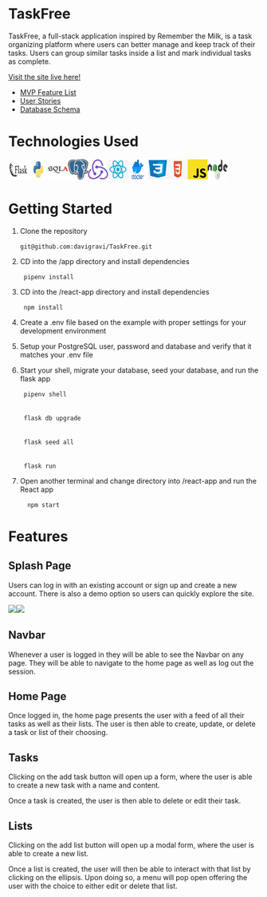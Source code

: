 # TaskFree

TaskFree, a full-stack application inspired by Remember the Milk, is a task organizing platform where users can better manage and keep track of their tasks. Users can group similar tasks inside a list and mark individual tasks as complete. 

[Visit the site live here!](https://task-free.herokuapp.com/)

* [MVP Feature List](https://github.com/davigravi/TaskFree/wiki/MVP-Feature-List)
* [User Stories](https://github.com/davigravi/TaskFree/wiki/User-Stories)
* [Database Schema](https://github.com/davigravi/TaskFree/wiki/Dabase-Schema)
<!-- * [Frontend Routes](https://github.com/jstnswn/Instagram-Clone/wiki/Frontend-Routes)
* [API Documentation](https://github.com/jstnswn/Instagram-Clone/wiki/API-Routes) -->


# Technologies Used

<img src="react-app/public/images/flask.png" width="40" height="40"><img src="react-app/public/images/python.png" width="40" height="40"><img src="react-app/public/images/sqla.png" width="40" height="40"><img src="react-app/public/images/psql.png" width="40" height="40"><img src="react-app/public/images/redux.png" width="40" height="40"><img src="react-app/public/images/react.png" width="40" height="40"><img src="react-app/public/images/docker.png" width="40" height="40"><img src="react-app/public/images/css.png" width="40" height="40"><img src="react-app/public/images/html.png" width="40" height="40"><img src="react-app/public/images/javascript.png" width="40" height="40"><img src="react-app/public/images/node.png" width="40" height="40">

# Getting Started

1. Clone the repository

       git@github.com:davigravi/TaskFree.git

2. CD into the /app directory and install dependencies

        pipenv install

3. CD into the /react-app directory and install dependencies

        npm install

4. Create a .env file based on the example with proper settings for your development environment

5. Setup your PostgreSQL user, password and database and verify that it matches your .env file

6. Start your shell, migrate your database, seed your database, and run the flask app

        pipenv shell


        flask db upgrade


        flask seed all


        flask run
       
 7. Open another terminal and change directory into /react-app and run the React app

          npm start
          
 # Features
 
 ## Splash Page
 
Users can log in with an existing account or sign up and create a new account. There is also a demo option so users can quickly explore the site.

<img src='react-app/public/read-me-imgs/login.png'></img><img src='react-app/public/read-me-imgs/signup.png'></img>
## Navbar

Whenever a user is logged in they will be able to see the Navbar on any page. They will be able to navigate to the home page as well as log out the session. 

## Home Page

Once logged in, the home page presents the user with a feed of all their tasks as well as their lists. The user is then able to create, update, or delete a task or list of their choosing. 

## Tasks 

Clicking on the add task button will open up a form, where the user is able to create a new task with a name and content. 

Once a task is created, the user is then able to delete or edit their task. 

## Lists

Clicking on the add list button will open up a modal form, where the user is able to create a new list. 

Once a list is created, the user will then be able to interact with that list by clicking on the ellipsis. Upon doing so, a menu will pop open offering the user with the choice to either edit or delete that list. 


